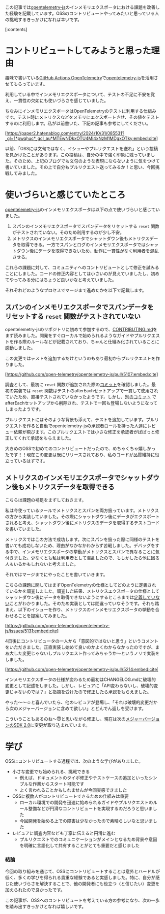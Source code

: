 この記事では[opentelemetry-js](https://github.com/open-telemetry/opentelemetry-js)のインメモリエクスポータにおける課題を改善した経験を記載しています。OSSのコントリビュートやってみたいと思っている人の挑戦するきっかけになれば幸いです。

[:contents]

# コントリビュートしてみようと思った理由

趣味で書いている[GitHub Actions OpenTelemetry](https://github.com/paper2/github-actions-opentelemetry)で[opentelemetry-js](https://github.com/open-telemetry/opentelemetry-js)を活用させてもらっています。

利用している中でインメモリエクスポータについて、テストの不足に不安を覚え、一貫性の欠如にも使いづらさを感じていました。

ちなみにインメモリエクスポータはOpenTelemetryのテストに利用する仕組みです。テスト時にメトリクスなどをメモリにエクスポートさせ、その値をテストするのに利用します。私が以前書いた、下記の記事も参考にしてください。

[https://paper2.hatenablog.com/entry/2024/10/31/085531?_gl=1*pwqhuc*_gcl_au*MTEwNDkxOTU4Mi4xNzM1MDgxOTky:embed:cite]

以前、「OSSには文句ではなく、イシューやプルリクエストを送れ」という投稿を見かけたことがあります。この投稿は、自分の中で強く印象に残っていました。そのため、上記のブログでも文句のような表現にならないように気をつけて書いていました。その上で自分もプルリクエスト送ってみるか！と思い、今回挑戦してみました。

# 使いづらいと感じていたところ

[opentelemetry-js](https://github.com/open-telemetry/opentelemetry-js)のインメモリエクスポータは以下の点で使いづらいと感じていました。

1. スパンのインメモリエクスポータでスパンデータをリセットする `reset` 関数がテストされていない。そのため利用するのが少し不安。
2. メトリクスのインメモリエクスポータでシャットダウン後もメトリクスデータを取得できる。一方でスパンとログのインメモリエクスポータではシャットダウン後にデータを取得できないため、動作に一貫性がなく利用者を混乱させる。

これらの課題に対して、コミュニティへのコントリビュートとして修正を試みることにしました。コードの修正内容としては小さいのが見えていましたし、初めてやってみる分にはちょうど良いかなと考えていました。

それぞれどのようなプロセスでマージまで進めたかを以下で記載します。

## スパンのインメモリエクスポータでスパンデータをリセットする `reset` 関数がテストされていない

opentelemetry-jsのリポジトリに初めて参加するので、[CONTRIBUTING.md](https://github.com/open-telemetry/opentelemetry-js/blob/main/CONTRIBUTING.md)をまず読みました。開発をすぐローカルで始められるようなガイドやプルリクエストを作る際のルールなどが記載されており、ちゃんと仕組み化されていることに感動しました。

この変更ではテストを追加するだけというのもあり最初からプルリクエストを作りました。

[https://github.com/open-telemetry/opentelemetry-js/pull/5107:embed:cite]

調査として、最初に `reset` 関数が追加された際の[コミット](https://github.com/open-telemetry/opentelemetry-js/commit/c8a37beebaa362225fb52df141247dea4c90f9dd#diff-a96b8cb364904b6cfd28636122f51764e03068778962eaffcd77bb8ede07967e)を確認しました。最初の実装では `reset` 関数はテストのafterEachセットアップで一貫して使用されていたため、直接テストされていなかったようです。しかし、[別のコミット](https://github.com/open-telemetry/opentelemetry-js/commit/b884eeca2e4cd6ff544ea44b8f7e4bd4027ceed0) でafterEachセットアップから削除され、テストで一回も登場しないようになってしまったようです。

プルリクエストにはそのような背景も添えて、テストを追加しています。プルリクエストを作ると自動でopentelemetry-jsの承認者ロールを持った人達にレビュー依頼が飛びます。このプルリクエストでは小さな修正を承認者がぱぱっと修正してくれて承認をもらえました。

大きめのOSSで初めてのコントリビュートだったので、めちゃくちゃ嬉しかったです！！現在この変更は既にリリースされており、私のコードが品質維持に役立っているはずです。

## メトリクスのインメモリエクスポータでシャットダウン後もメトリクスデータを取得できる

こちらは課題の補足をまずしておきます。

私は今使っているツールでメトリクスとスパンを両方扱っています。メトリクスの方から実装していました。その際にシャットダウン後にデータがエクスポートされると考え、シャットダウン後にメトリクスのデータを取得するテストコードを書いていました。

メトリクスではこの方法で成功します。次にスパンを扱った際に同様のテストを書いても成功しないため、理由がなかなかわからず苦戦しました。デバッグをする中で、インメモリエクスポータの挙動がメトリクスとスパンで異なることに気付きました。少なくとも私は利用者として混乱したので、もしかしたら他に困る人もいるかもしれないと考えました。

それではマージまでにやったことを書いていきます。

こちらの課題に関してはまずOpenTelemetryの仕様としてどのように定義されているかを調査しました。調査した結果、メトリクスエクスポータの仕様としてシャットダウン後にデータを取得できないようにするところまでは[定義していない](https://opentelemetry.io/docs/specs/otel/metrics/sdk/#shutdown-2)ことがわかりました。そのため実装としては間違っていなそうです。それも踏まえ、以下のイシューを作り、メトリクスのインメモリエクスポータの挙動を合わせることを提案してみました。

[https://github.com/open-telemetry/opentelemetry-js/issues/5131:embed:cite]

4日後にコントリビュータの一人から「意図的ではないと思う」というコメントをいただきました。正直実装し始めて良いのかよくわからなかったのですが、まあ大した変更じゃないしプルリクエスト作ってみちゃうか〜というノリで実装をしました。

[https://github.com/open-telemetry/opentelemetry-js/pull/5214:embed:cite]

インメモリエクスポータの仕様が変わるため最初はCHANGELOG.mdに破壊的変更として記述をしました。しかし、レビュアに「API変わらないし、破壊的変更じゃないのでは？」と指摘を受けたので修正したら承認をもらえました。

やった〜〜☺️と喜んでいたら、他のレビュアが登場し、「それは破壊的変更だから次のメジャーバージョンに含めて欲しい」とどんでん返しを受けます。

こういうこともあるのね〜😇と思いながら修正し、現在は次の[メジャーバージョンのSDK 2.0](https://github.com/open-telemetry/opentelemetry-js/tree/next)に変更が取り込まれています。

# 学び

OSSにコントリビュートする過程では、次のような学びがありました。

- 小さな変更でも始められる、挑戦できる
  - 例えば、ドキュメントのタイポ修正やテストケースの追加といったシンプルな作業からスタート可能です
  - よく言われることかもしれませんが今回実感できました
- OSSに複数人がコントリビュートできるための仕組みは重要
  - ローカル環境での開発を迅速に始められるガイドやプルリクエストのルール整備などが円滑なコントリビュートを実現するのだろうと思いました
  - 今回開発を始める上での障害は少なかったので素晴らしいなと思いました
- レビュアに調査内容なども丁寧に伝えると円滑に進む
  - プルリクエストでのコミュニケーションがメインとなるため背景や意図を明確に言語化して共有することがとても重要だと感じました

### 結論

今回の取り組みを通じて、OSSにコントリビュートすることは意外とハードルが低く、多くの学びを得られる貴重な経験であると実感しました。特に、自分が感じた使いづらさを解決することで、他の開発者にも役立つ（と信じたい）変更を加えられたので良かったです。

この記事が、OSSへのコントリビュートを考えている方の参考になり、次の一歩を踏み出すきっかけとなれば嬉しいです。
